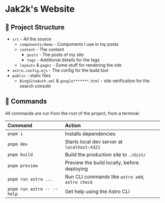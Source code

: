 # Jak2k's Website

## 🚀 Project Structure

- `src` - All the source
  - `components/demo` - Components I use in my posts
  - `content` - The content
    - `posts` - The posts of my site
    - `tags` - Additional details for the tags
  - `layouts` & `pages` - Some stuff for rendering the site
- `astro.config.mjs` - The config for the build tool
- `public` - static files
  - `BingSiteAuth.xml` & `google*******.html` - site verification for the search console

## 🧞 Commands

All commands are run from the root of the project, from a terminal:

| Command                   | Action                                           |
| :------------------------ | :----------------------------------------------- |
| `pnpm i`                  | Installs dependencies                            |
| `pnpm dev`                | Starts local dev server at `localhost:4321`      |
| `pnpm build`              | Build the production site to `./dist/`          |
| `pnpm preview`            | Preview the build locally, before deploying     |
| `pnpm run astro ...`      | Run CLI commands like `astro add`, `astro check` |
| `pnpm run astro -- --help`| Get help using the Astro CLI                     |
